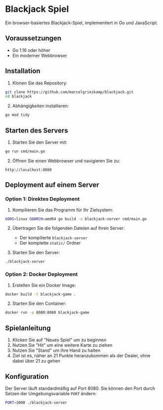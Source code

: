 # Blackjack Spiel

Ein browser-basiertes Blackjack-Spiel, implementiert in Go und JavaScript.

## Voraussetzungen

- Go 1.16 oder höher
- Ein moderner Webbrowser

## Installation

1. Klonen Sie das Repository:
```bash
git clone https://github.com/marcelgrieskamp/blackjack.git
cd blackjack
```

2. Abhängigkeiten installieren:
```bash
go mod tidy
```

## Starten des Servers

1. Starten Sie den Server mit:
```bash
go run cmd/main.go
```

2. Öffnen Sie einen Webbrowser und navigieren Sie zu:
```
http://localhost:8080
```

## Deployment auf einem Server

### Option 1: Direktes Deployment

1. Kompilieren Sie das Programm für Ihr Zielsystem:
```bash
GOOS=linux GOARCH=amd64 go build -o blackjack-server cmd/main.go
```

2. Übertragen Sie die folgenden Dateien auf Ihren Server:
   - Der kompilierte `blackjack-server`
   - Der komplette `static/` Ordner

3. Starten Sie den Server:
```bash
./blackjack-server
```

### Option 2: Docker Deployment

1. Erstellen Sie ein Docker Image:
```bash
docker build -t blackjack-game .
```

2. Starten Sie den Container:
```bash
docker run -p 8080:8080 blackjack-game
```

## Spielanleitung

1. Klicken Sie auf "Neues Spiel" um zu beginnen
2. Nutzen Sie "Hit" um eine weitere Karte zu ziehen
3. Nutzen Sie "Stand" um Ihre Hand zu halten
4. Ziel ist es, näher an 21 Punkte heranzukommen als der Dealer, ohne dabei über 21 zu gehen

## Konfiguration

Der Server läuft standardmäßig auf Port 8080. Sie können den Port durch Setzen der Umgebungsvariable `PORT` ändern:

```bash
PORT=3000 ./blackjack-server
``` 